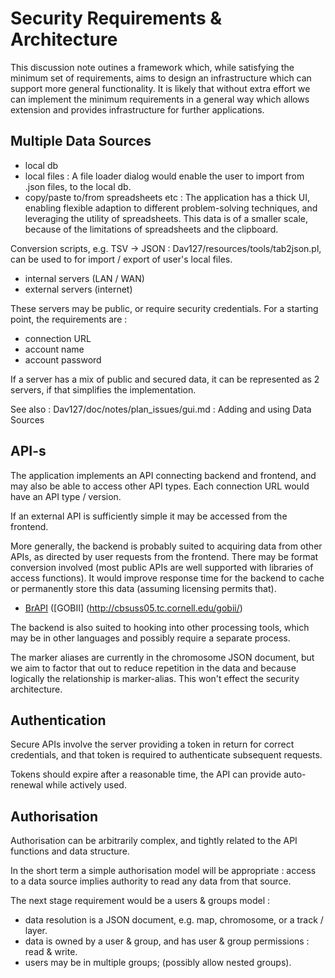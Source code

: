 # Security Requirements & Architecture

This discussion note outines a framework which,
while satisfying the minimum set of requirements, 
aims to design an infrastructure which can support more general functionality.
It is likely that without extra effort
we can implement the minimum requirements in a general way which allows extension
and provides infrastructure for further applications.


## Multiple Data Sources

* local db
* local files :
A file loader dialog would enable the user to import from .json files, to the local db.
* copy/paste to/from spreadsheets etc :
The application has a thick UI, enabling flexible adaption to different problem-solving techniques, and leveraging the utility of spreadsheets.
This data is of a smaller scale, because of the limitations of spreadsheets and the clipboard.

Conversion scripts, e.g. TSV -> JSON : Dav127/resources/tools/tab2json.pl, can be used to for import / export of user's local files.

* internal servers (LAN / WAN)
* external servers (internet)

These servers may be public, or require security credentials.
For a starting point, the requirements are :
* connection URL
* account name
* account password

If a server has a mix of public and secured data, it can be represented as 2 servers, if that simplifies the implementation.

See also : Dav127/doc/notes/plan_issues/gui.md : Adding and using Data Sources


## API-s

The application implements an API connecting backend and frontend, and may also be able to access other 
API types.  Each connection URL would have an API type / version.

If an external API is sufficiently simple it may be accessed from the frontend.

More generally, the backend is probably suited to acquiring data from other APIs,
as directed by user requests from the frontend.
There may be format conversion involved (most public APIs are well supported with libraries of access functions).
It would improve response time for the backend to cache or permanently store this data (assuming licensing permits that).

* [BrAPI](https://github.com/plantbreeding/API)  ([GOBII] (http://cbsuss05.tc.cornell.edu/gobii/)

The backend is also suited to hooking into other processing tools, which may be in other languages and possibly require a separate process.

The marker aliases are currently in the chromosome JSON document, but we aim to factor that out to reduce repetition in the data and because logically the relationship is marker-alias.  This won't effect the security architecture.

## Authentication

Secure APIs involve the server providing a token in return for correct credentials,
and that token is required to authenticate subsequent requests.

Tokens should expire after a reasonable time, the API can provide auto-renewal while actively used.

## Authorisation

Authorisation can be arbitrarily complex, and tightly related to the API functions and data structure.

In the short term a simple authorisation model will be appropriate : access to a data source implies authority to read any data from that source.

The next stage requirement would be a users & groups model :
* data resolution is a JSON document, e.g. map, chromosome, or a track / layer.
* data is owned by a user & group, and has user & group permissions : read & write.
* users may be in multiple groups;  (possibly allow nested groups).
